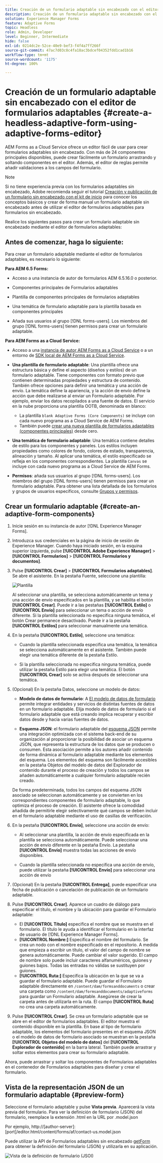 ```yaml
---
title: Creación de un formulario adaptable sin encabezado con el editor de formularios adaptables
description: Creación de un formulario adaptable sin encabezado con el editor de formularios adaptables
solution: Experience Manager Forms
feature: Adaptive Forms
topic: Headless
role: Admin, Developer
level: Beginner, Intermediate
hide: false
exl-id: 0214dc2e-52ce-40e9-bef3-f4f4a7ff266f
source-git-commit: 47ac7d03c8c4fa18ac3bdcef04352fdd1cad1b16
workflow-type: tm+mt
source-wordcount: '1175'
ht-degree: 100%

---
```


# Creación de un formulario adaptable sin encabezado con el editor de formularios adaptables {#create-a-headless-adaptive-form-using-adaptive-forms-editor}

AEM Forms as a Cloud Service ofrece un editor fácil de usar para crear formularios adaptables sin encabezado. Con más de 24 componentes principales disponibles, puede crear fácilmente un formulario arrastrando y soltando componentes en el editor. Además, el editor de reglas permite añadir validaciones a los campos del formulario.

>[!NOTE]
>
> 
>Si no tiene experiencia previa con los formularios adaptables sin encabezado, Adobe recomienda seguir el tutorial [Creación y publicación de un formulario sin encabezado con el kit de inicio](create-and-publish-a-headless-form.md) para conocer los conceptos básicos y crear de forma manual un formulario adaptable sin encabezado antes de utilizar el editor de formularios adaptables para formularios sin encabezado.

Realice los siguientes pasos para crear un formulario adaptable sin encabezado mediante el editor de formularios adaptables:

## Antes de comenzar, haga lo siguiente:

Para crear un formulario adaptable mediante el editor de formularios adaptables, es necesario lo siguiente:

**Para AEM 6.5 Forms:**

* Acceso a una instancia de autor de formularios AEM 6.5.16.0 o posterior.

* Componentes principales de Formularios adaptables

* Plantilla de componentes principales de formularios adaptables

* Una temática de formulario adaptable para la plantilla basada en componentes principales

* Añada sus usuarios al grupo [!DNL forms-users]. Los miembros del grupo [!DNL forms-users] tienen permisos para crear un formulario adaptable.


**Para AEM Forms as a Cloud Service:**

* Acceso a una [instancia de autor AEM Forms as a Cloud Service](https://experienceleague.adobe.com/docs/experience-manager-cloud-service/content/forms/setup-configure-migrate/setup-forms-cloud-service.html?lang=es) o a un entorno de [SDK local de AEM Forms as a Cloud Service](https://experienceleague.adobe.com/docs/experience-manager-cloud-service/content/forms/setup-configure-migrate/setup-local-development-environment.html?lang=es).

* **Una plantilla de formulario adaptable**: Una plantilla ofrece una estructura básica y define el aspecto (diseños y estilos) de un formulario adaptable. Tiene componentes con formato previo que contienen determinadas propiedades y estructura de contenido. También ofrece opciones para definir una temática y una acción de envío. La temática define la apariencia, y la acción de envío define la acción que debe realizarse al enviar un Formulario adaptable. Por ejemplo, enviar los datos recopilados a una fuente de datos. El servicio en la nube proporciona una plantilla OOTB, denominada en blanco:

   * La plantilla `blank Adaptive Forms (Core Components)` se incluye con cada nuevo programa as a Cloud Service de AEM Forms.
   * También puede [crear una nueva plantilla de formularios adaptables (componentes principales)](https://experienceleague.adobe.com/docs/experience-manager-cloud-service/content/forms/adaptive-forms-authoring/authoring-adaptive-forms-foundation-components/create-an-adaptive-form-on-forms-cs/template-editor.html?lang=es) desde cero.

* **Una temática de formulario adaptable**: Una temática contiene detalles de estilo para los componentes y paneles. Los estilos incluyen propiedades como colores de fondo, colores de estado, transparencia, alineación y tamaño. Al aplicar una temática, el estilo especificado se refleja en los componentes correspondientes.  La plantilla `Canvas` se incluye con cada nuevo programa as a Cloud Service de AEM Forms.

* **Permisos**: añada sus usuarios al grupo [!DNL forms-users]. Los miembros del grupo [!DNL forms-users] tienen permisos para crear un formulario adaptable. Para obtener una lista detallada de los formularios y grupos de usuarios específicos, consulte [Grupos y permisos](https://experienceleague.adobe.com/docs/experience-manager-cloud-service/content/forms/setup-configure-migrate/forms-groups-privileges-tasks.html?lang=es).


## Crear un formulario adaptable  {#create-an-adaptive-form-components}

1. Inicie sesión en su instancia de autor [!DNL Experience Manager Forms]. 

1. Introduzca sus credenciales en la página de inicio de sesión de Experience Manager. Cuando haya iniciado sesión, en la esquina superior izquierda, pulse **[!UICONTROL Adobe Experience Manager]** > **[!UICONTROL Formularios]** > **[!UICONTROL Formularios y documentos]**.

1. Pulse **[!UICONTROL Crear]** > **[!UICONTROL Formularios adaptables]**. Se abre el asistente. En la pestaña Fuente, seleccione una plantilla:

   ![Plantilla](/help/assets/core-components-template.png)

   Al seleccionar una plantilla, se selecciona automáticamente un tema y una acción de envío especificados en la plantilla, y se habilita el botón **[!UICONTROL Crear]**. Puede ir a las pestañas **[!UICONTROL Estilo]** o **[!UICONTROL Envío]** para seleccionar un tema o acción de envío diferente. Si la plantilla seleccionada no especifica ninguna temática, el botón Crear permanece desactivado. Puede ir a la pestaña **[!UICONTROL Estilos]** para seleccionar manualmente una temática.

1. En la pestaña **[!UICONTROL Estilo]**, seleccione una temática:

   * Cuando la plantilla seleccionada especifica una temática, la temática se selecciona automáticamente en el asistente. También puede elegir una temática diferente de la pestaña Estilo.

   * Si la plantilla seleccionada no especifica ninguna temática, puede utilizar la pestaña Estilo para elegir una temática. El botón **[!UICONTROL Crear]** solo se activa después de seleccionar una temática.

1. (Opcional) En la pestaña Datos, seleccione un modelo de datos:

   * **Modelo de datos de formulario**: A [El modelo de datos de formulario](https://experienceleague.adobe.com/docs/experience-manager-cloud-service/content/forms/integrate/use-form-data-model/data-integration.html?lang=es) permite integrar entidades y servicios de distintas fuentes de datos en un formulario adaptable. Elija modelo de datos de formulario si el formulario adaptable que está creando implica recuperar y escribir datos desde y hacia varias fuentes de datos.

   * **Esquema JSON**: el formulario adaptable del [esquema JSON](https://experienceleague.adobe.com/docs/experience-manager-cloud-service/content/forms/adaptive-forms-authoring/authoring-adaptive-forms-foundation-components/create-an-adaptive-form-on-forms-cs/adaptive-form-json-schema-form-model.html?lang=es) permite una integración optimizada con el sistema back-end de su organización al proporcionar la posibilidad de asociar un esquema JSON, que representa la estructura de los datos que se producen o consumen. Esta asociación permite a los autores añadir contenido de forma dinámica al formulario adaptable mediante los elementos del esquema. Los elementos del esquema son fácilmente accesibles en la pestaña Objetos del modelo de datos del Explorador de contenido durante el proceso de creación y todos los campos se añaden automáticamente a cualquier formulario adaptable recién creado.

   De forma predeterminada, todos los campos del esquema JSON asociado se seleccionan automáticamente y se convierten en los correspondientes componentes de formulario adaptable, lo que optimiza el proceso de creación. El asistente ofrece la comodidad añadida de permitirle elegir selectivamente qué campos se deben incluir en el formulario adaptable mediante el uso de casillas de verificación.

1. En la pestaña **[!UICONTROL Envío]**, seleccione una acción de envío:

   * Al seleccionar una plantilla, la acción de envío especificada en la plantilla se selecciona automáticamente. Puede seleccionar una acción de envío diferente en la pestaña Envío. La pestaña **[!UICONTROL Envío]** muestra todas las acciones de envío disponibles.

   * Cuando la plantilla seleccionada no especifica una acción de envío, puede utilizar la pestaña **[!UICONTROL Envío]** para seleccionar una acción de envío

1. (Opcional) En la pestaña **[!UICONTROL Entrega]**, puede especificar una fecha de publicación o cancelación de publicación de un formulario adaptable.

1. Pulse **[!UICONTROL Crear]**. Aparece un cuadro de diálogo para especificar el título, el nombre y la ubicación para guardar el Formulario adaptable:

   * El **[!UICONTROL Título]** especifica el nombre que se muestra en el formulario. El título le ayuda a identificar el formulario en la interfaz de usuario de [!DNL Experience Manager Forms].
   * **[!UICONTROL Nombre:]** Especifica el nombre del formulario. Se crea un nodo con el nombre especificado en el repositorio. A medida que empieza a escribir un título, el valor del campo de nombre se genera automáticamente. Puede cambiar el valor sugerido. El campo de nombre solo puede incluir caracteres alfanuméricos, guiones y guiones bajos. Todas las entradas no válidas se sustituyen por guiones.
   * **[!UICONTROL Ruta:]** Especifica la ubicación en la que se va a guardar el formulario adaptable. Puede guardar el Formulario adaptable directamente en `/content/dam/formsanddocuments` o crear una carpeta como `/content/dam/formsanddocuments/adaptiveforms` para guardar un Formulario adaptable. Asegúrese de crear la carpeta antes de utilizarla en la ruta. El campo **[!UICONTROL Ruta]** no crea una carpeta automáticamente.

1. Pulse **[!UICONTROL Crear]**. Se crea un formulario adaptable que se abre en el editor de formularios adaptables. El editor muestra el contenido disponible en la plantilla.  En base al tipo de formulario adaptable, los elementos del formulario presentes en el <!--XFA form template, XML schema or --> esquema JSON o el modelo de datos de formulario asociado se muestran en la pestaña **[!UICONTROL Objetos del modelo de datos]** del **[!UICONTROL Explorador de contenido]** en la barra lateral. También puede arrastrar y soltar estos elementos para crear su formulario adaptable.

Ahora, puede arrastrar y soltar los componentes de Formularios adaptables en el contenedor de Formularios adaptables para diseñar y crear el formulario.


## Vista de la representación JSON de un formulario adaptable {#preview-form}

Seleccione el formulario adaptable y pulse **Vista previa**. Aparecerá la vista previa del formulario. Para ver la definición de formulario (JSON) del formulario, reemplace la extensión .html en la URL por .model.json

Por ejemplo, http://[author-server]:[port]/editor.html/content/forms/af/contact-us.model.json

Puede utilizar la API de Formularios adaptables sin encabezado [getForm](https://opensource.adobe.com/aem-forms-af-runtime/api/#tag/Get-Form-Definition) para obtener la definición del formulario (JSON) y utilizarla en su aplicación.

![Vista de la definición de formulario (JSOI)](assets/json-definantion.png)

